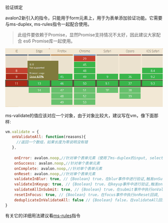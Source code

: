 验证绑定

avalon2新引入的指令，只能用于form元素上，用于为表单添加验证功能。它需要与ms-duplex, ms-rules指令一起配合使用。

>此组件要依赖于Promise，显然Promise支持情况不太好，因此建议大家配合 es6 Promise库一起使用。

![](caniusepromise.png)

ms-validate的值应该对应一个对象，由于对象比较大，建议写在vm，像下面那样:

```javascript
vm.validate = {
   onValidateAll: function(reasons){
     //返回一个数组，如果长度为零说明没有错
   },
 
    onError: avalon.noop,//针对单个表单元素（使用了ms-duplex的input, select）
    onSuccess: avalon.noop,//针对单个表单元素
    onComplete: avalon.noop,//针对单个表单元素
    onReset: avalon.noop,//针对单个表单元素
    validateInBlur: true, // {Boolean} true，在blur事件中进行验证,触发onSuccess, onError, onComplete回调
    validateInKeyup: true, // {Boolean} true，在keyup事件中进行验证,触发onSuccess, onError, onComplete回调
    validateAllInSubmit: true, // {Boolean} true，在submit事件中执行onValidateAll回调
    resetInFocus: true, // {Boolean} true，在focus事件中执行onReset回调,
    deduplicateInValidateAll: false // {Boolean} false，在validateAll回调中对reason数组根据元素节点进行去重
}
```

有关它的详细用法建议看[ms-rules](ms-rules.md)指令